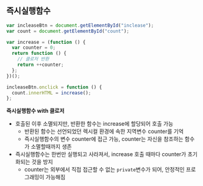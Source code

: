 ## 즉시실행함수

```js
var incleaseBtn = document.getElementById("inclease");
var count = document.getElementById("count");

var increase = (function () {
  var counter = 0;
  return function () {
    // 클로저 반환
    return ++counter;
  };
})();

incleaseBtn.onclick = function () {
  count.innerHTML = increase();
};
```

**즉시실행함수 with 클로저**

- 호출된 이후 소멸되지만, 반환한 함수는 increase에 할당되어 호출 가능
  - 반환된 함수는 선언되었던 렉시컬 환경에 속한 지역변수 counter를 기억
  - 즉시실행함수의 변수 counter에 접근 가능, counter는 자신을 참조하는 함수가 소멸할때까지 생존
- 즉시실행함수는 한번만 실행되고 사라져서, increase 호출 때마다 counter가 초기화되는 것을 방지
  - counter는 외부에서 직접 접근할 수 없는 `private`변수가 되어, 안정적인 프로그래밍이 가능해짐
